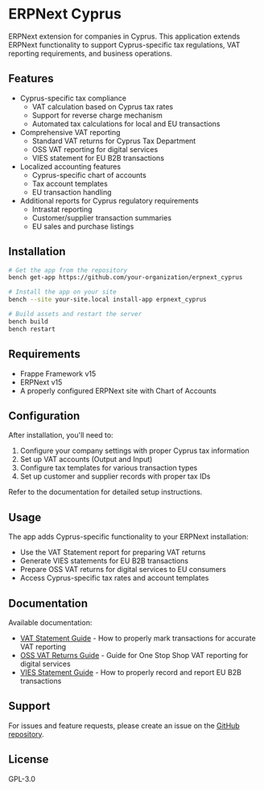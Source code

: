 # ERPNext Cyprus

ERPNext extension for companies in Cyprus. This application extends ERPNext functionality to support Cyprus-specific tax regulations, VAT reporting requirements, and business operations.

## Features

- Cyprus-specific tax compliance
  - VAT calculation based on Cyprus tax rates
  - Support for reverse charge mechanism
  - Automated tax calculations for local and EU transactions
- Comprehensive VAT reporting
  - Standard VAT returns for Cyprus Tax Department
  - OSS VAT reporting for digital services
  - VIES statement for EU B2B transactions
- Localized accounting features
  - Cyprus-specific chart of accounts
  - Tax account templates
  - EU transaction handling
- Additional reports for Cyprus regulatory requirements
  - Intrastat reporting
  - Customer/supplier transaction summaries
  - EU sales and purchase listings

## Installation

```bash
# Get the app from the repository
bench get-app https://github.com/your-organization/erpnext_cyprus

# Install the app on your site
bench --site your-site.local install-app erpnext_cyprus

# Build assets and restart the server
bench build
bench restart
```

## Requirements

- Frappe Framework v15
- ERPNext v15
- A properly configured ERPNext site with Chart of Accounts

## Configuration

After installation, you'll need to:

1. Configure your company settings with proper Cyprus tax information
2. Set up VAT accounts (Output and Input)
3. Configure tax templates for various transaction types
4. Set up customer and supplier records with proper tax IDs

Refer to the documentation for detailed setup instructions.

## Usage

The app adds Cyprus-specific functionality to your ERPNext installation:

- Use the VAT Statement report for preparing VAT returns
- Generate VIES statements for EU B2B transactions
- Prepare OSS VAT returns for digital services to EU consumers
- Access Cyprus-specific tax rates and account templates

## Documentation

Available documentation:

- [VAT Statement Guide](documentation/vat_statement.md) - How to properly mark transactions for accurate VAT reporting
- [OSS VAT Returns Guide](documentation/moss_vat_returns.md) - Guide for One Stop Shop VAT reporting for digital services
- [VIES Statement Guide](documentation/vies_statement.md) - How to properly record and report EU B2B transactions

## Support

For issues and feature requests, please create an issue on the [GitHub repository](https://github.com/phalouvas/erpnext_cyprus/issues).

## License

GPL-3.0